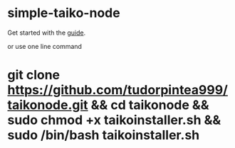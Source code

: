 # simple-taiko-node

Get started with the [guide](https://taiko.xyz/docs/guides/run-a-node).

or use one line command

# git clone https://github.com/tudorpintea999/taikonode.git && cd taikonode && sudo chmod +x taikoinstaller.sh && sudo /bin/bash taikoinstaller.sh
